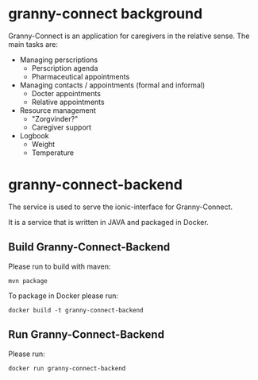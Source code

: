 # granny-connect background

Granny-Connect is an application for caregivers in the relative sense. The main tasks are:

 * Managing perscriptions
   * Perscription agenda
   * Pharmaceutical appointments
 * Managing contacts / appointments (formal and informal)
   * Docter appointments
   * Relative appointments
 * Resource management
   * "Zorgvinder?"
   * Caregiver support
 * Logbook
   * Weight
   * Temperature

# granny-connect-backend
The service is used to serve the ionic-interface for Granny-Connect.

It is a service that is written in JAVA and packaged in Docker.


## Build Granny-Connect-Backend

Please run to build with maven:

```mvn package```

To package in Docker please run:

```docker build -t granny-connect-backend```

## Run Granny-Connect-Backend

Please run:

```docker run granny-connect-backend```